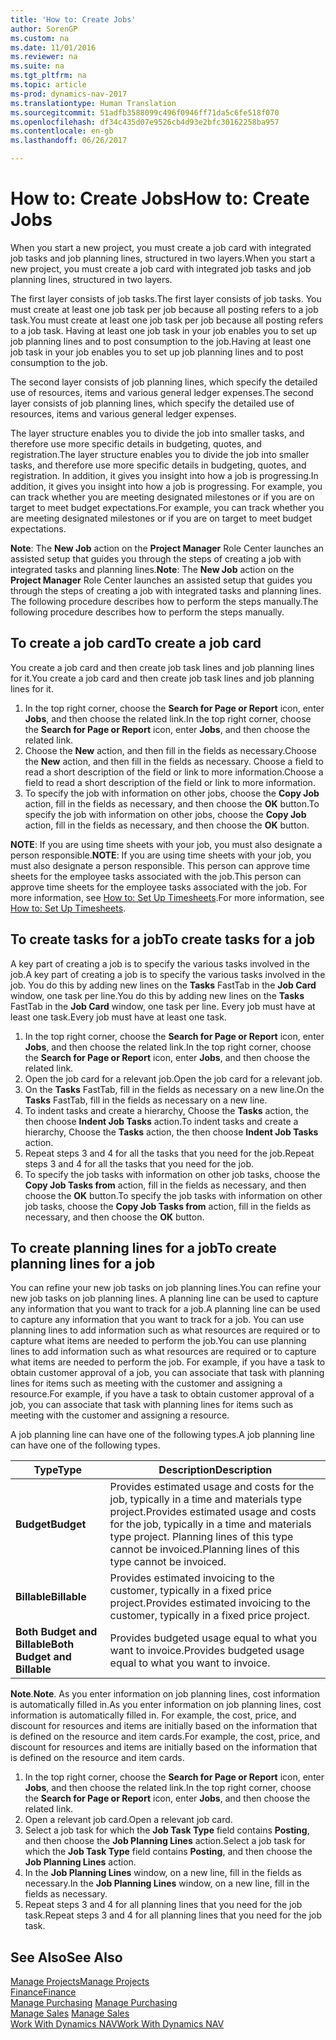 ```yaml
---
title: 'How to: Create Jobs'
author: SorenGP
ms.custom: na
ms.date: 11/01/2016
ms.reviewer: na
ms.suite: na
ms.tgt_pltfrm: na
ms.topic: article
ms-prod: dynamics-nav-2017
ms.translationtype: Human Translation
ms.sourcegitcommit: 51adfb3588099c496f0946ff71da5c6fe518f070
ms.openlocfilehash: df34c435d07e9526cb4d93e2bfc30162258ba957
ms.contentlocale: en-gb
ms.lasthandoff: 06/26/2017

---
```


# <a name="how-to-create-jobs"></a><span data-ttu-id="bc9d1-102">How to: Create Jobs</span><span class="sxs-lookup"><span data-stu-id="bc9d1-102">How to: Create Jobs</span></span>
<span data-ttu-id="bc9d1-103">When you start a new project, you must create a job card with integrated job tasks and job planning lines, structured in two layers.</span><span class="sxs-lookup"><span data-stu-id="bc9d1-103">When you start a new project, you must create a job card with integrated job tasks and job planning lines, structured in two layers.</span></span>  

<span data-ttu-id="bc9d1-104">The first layer consists of job tasks.</span><span class="sxs-lookup"><span data-stu-id="bc9d1-104">The first layer consists of job tasks.</span></span> <span data-ttu-id="bc9d1-105">You must create at least one job task per job because all posting refers to a job task.</span><span class="sxs-lookup"><span data-stu-id="bc9d1-105">You must create at least one job task per job because all posting refers to a job task.</span></span> <span data-ttu-id="bc9d1-106">Having at least one job task in your job enables you to set up job planning lines and to post consumption to the job.</span><span class="sxs-lookup"><span data-stu-id="bc9d1-106">Having at least one job task in your job enables you to set up job planning lines and to post consumption to the job.</span></span>

<span data-ttu-id="bc9d1-107">The second layer consists of job planning lines, which specify the detailed use of resources, items and various general ledger expenses.</span><span class="sxs-lookup"><span data-stu-id="bc9d1-107">The second layer consists of job planning lines, which specify the detailed use of resources, items and various general ledger expenses.</span></span>

<span data-ttu-id="bc9d1-108">The layer structure enables you to divide the job into smaller tasks, and therefore use more specific details in budgeting, quotes, and registration.</span><span class="sxs-lookup"><span data-stu-id="bc9d1-108">The layer structure enables you to divide the job into smaller tasks, and therefore use more specific details in budgeting, quotes, and registration.</span></span> <span data-ttu-id="bc9d1-109">In addition, it gives you insight into how a job is progressing.</span><span class="sxs-lookup"><span data-stu-id="bc9d1-109">In addition, it gives you insight into how a job is progressing.</span></span> <span data-ttu-id="bc9d1-110">For example, you can track whether you are meeting designated milestones or if you are on target to meet budget expectations.</span><span class="sxs-lookup"><span data-stu-id="bc9d1-110">For example, you can track whether you are meeting designated milestones or if you are on target to meet budget expectations.</span></span>

<span data-ttu-id="bc9d1-111">**Note**: The **New Job** action on the **Project Manager** Role Center launches an assisted setup that guides you through the steps of creating a job with integrated tasks and planning lines.</span><span class="sxs-lookup"><span data-stu-id="bc9d1-111">**Note**: The **New Job** action on the **Project Manager** Role Center launches an assisted setup that guides you through the steps of creating a job with integrated tasks and planning lines.</span></span> <span data-ttu-id="bc9d1-112">The following procedure describes how to perform the steps manually.</span><span class="sxs-lookup"><span data-stu-id="bc9d1-112">The following procedure describes how to perform the steps manually.</span></span>

## <a name="to-create-a-job-card"></a><span data-ttu-id="bc9d1-113">To create a job card</span><span class="sxs-lookup"><span data-stu-id="bc9d1-113">To create a job card</span></span>
<span data-ttu-id="bc9d1-114">You create a job card and then create job task lines and job planning lines for it.</span><span class="sxs-lookup"><span data-stu-id="bc9d1-114">You create a job card and then create job task lines and job planning lines for it.</span></span>

1. <span data-ttu-id="bc9d1-115">In the top right corner, choose the **Search for Page or Report** icon, enter **Jobs**, and then choose the related link.</span><span class="sxs-lookup"><span data-stu-id="bc9d1-115">In the top right corner, choose the **Search for Page or Report** icon, enter **Jobs**, and then choose the related link.</span></span>  
2. <span data-ttu-id="bc9d1-116">Choose the **New** action, and then fill in the fields as necessary.</span><span class="sxs-lookup"><span data-stu-id="bc9d1-116">Choose the **New** action, and then fill in the fields as necessary.</span></span> <span data-ttu-id="bc9d1-117">Choose a field to read a short description of the field or link to more information.</span><span class="sxs-lookup"><span data-stu-id="bc9d1-117">Choose a field to read a short description of the field or link to more information.</span></span>
3. <span data-ttu-id="bc9d1-118">To specify the job with information on other jobs, choose the **Copy Job** action, fill in the fields as necessary, and then choose the **OK** button.</span><span class="sxs-lookup"><span data-stu-id="bc9d1-118">To specify the job with information on other jobs, choose the **Copy Job** action, fill in the fields as necessary, and then choose the **OK** button.</span></span>

<span data-ttu-id="bc9d1-119">**NOTE**: If you are using time sheets with your job, you must also designate a person responsible.</span><span class="sxs-lookup"><span data-stu-id="bc9d1-119">**NOTE**: If you are using time sheets with your job, you must also designate a person responsible.</span></span> <span data-ttu-id="bc9d1-120">This person can approve time sheets for the employee tasks associated with the job.</span><span class="sxs-lookup"><span data-stu-id="bc9d1-120">This person can approve time sheets for the employee tasks associated with the job.</span></span> <span data-ttu-id="bc9d1-121">For more information, see [How to: Set Up Timesheets](projects-how-setup-time-sheets.md).</span><span class="sxs-lookup"><span data-stu-id="bc9d1-121">For more information, see [How to: Set Up Timesheets](projects-how-setup-time-sheets.md).</span></span>

## <a name="to-create-tasks-for-a-job"></a><span data-ttu-id="bc9d1-122">To create tasks for a job</span><span class="sxs-lookup"><span data-stu-id="bc9d1-122">To create tasks for a job</span></span>  
<span data-ttu-id="bc9d1-123">A key part of creating a job is to specify the various tasks involved in the job.</span><span class="sxs-lookup"><span data-stu-id="bc9d1-123">A key part of creating a job is to specify the various tasks involved in the job.</span></span> <span data-ttu-id="bc9d1-124">You do this by adding new lines on the **Tasks** FastTab in the **Job Card** window, one task per line.</span><span class="sxs-lookup"><span data-stu-id="bc9d1-124">You do this by adding new lines on the **Tasks** FastTab in the **Job Card** window, one task per line.</span></span> <span data-ttu-id="bc9d1-125">Every job must have at least one task.</span><span class="sxs-lookup"><span data-stu-id="bc9d1-125">Every job must have at least one task.</span></span>

1. <span data-ttu-id="bc9d1-126">In the top right corner, choose the **Search for Page or Report** icon, enter **Jobs**, and then choose the related link.</span><span class="sxs-lookup"><span data-stu-id="bc9d1-126">In the top right corner, choose the **Search for Page or Report** icon, enter **Jobs**, and then choose the related link.</span></span>
2. <span data-ttu-id="bc9d1-127">Open the job card for a relevant job.</span><span class="sxs-lookup"><span data-stu-id="bc9d1-127">Open the job card for a relevant job.</span></span>
3. <span data-ttu-id="bc9d1-128">On the **Tasks** FastTab, fill in the fields as necessary on a new line.</span><span class="sxs-lookup"><span data-stu-id="bc9d1-128">On the **Tasks** FastTab, fill in the fields as necessary on a new line.</span></span>
4. <span data-ttu-id="bc9d1-129">To indent tasks and create a hierarchy, Choose the **Tasks** action, the then choose **Indent Job Tasks** action.</span><span class="sxs-lookup"><span data-stu-id="bc9d1-129">To indent tasks and create a hierarchy, Choose the **Tasks** action, the then choose **Indent Job Tasks** action.</span></span>
5. <span data-ttu-id="bc9d1-130">Repeat steps 3 and 4 for all the tasks that you need for the job.</span><span class="sxs-lookup"><span data-stu-id="bc9d1-130">Repeat steps 3 and 4 for all the tasks that you need for the job.</span></span>
6. <span data-ttu-id="bc9d1-131">To specify the job tasks with information on other job tasks, choose the **Copy Job Tasks from** action, fill in the fields as necessary, and then choose the **OK** button.</span><span class="sxs-lookup"><span data-stu-id="bc9d1-131">To specify the job tasks with information on other job tasks, choose the **Copy Job Tasks from** action, fill in the fields as necessary, and then choose the **OK** button.</span></span>

## <a name="to-create-planning-lines-for-a-job"></a><span data-ttu-id="bc9d1-132">To create planning lines for a job</span><span class="sxs-lookup"><span data-stu-id="bc9d1-132">To create planning lines for a job</span></span>  
<span data-ttu-id="bc9d1-133">You can refine your new job tasks on job planning lines.</span><span class="sxs-lookup"><span data-stu-id="bc9d1-133">You can refine your new job tasks on job planning lines.</span></span> <span data-ttu-id="bc9d1-134">A planning line can be used to capture any information that you want to track for a job.</span><span class="sxs-lookup"><span data-stu-id="bc9d1-134">A planning line can be used to capture any information that you want to track for a job.</span></span> <span data-ttu-id="bc9d1-135">You can use planning lines to add information such as what resources are required or to capture what items are needed to perform the job.</span><span class="sxs-lookup"><span data-stu-id="bc9d1-135">You can use planning lines to add information such as what resources are required or to capture what items are needed to perform the job.</span></span> <span data-ttu-id="bc9d1-136">For example, if you have a task to obtain customer approval of a job, you can associate that task with planning lines for items such as meeting with the customer and assigning a resource.</span><span class="sxs-lookup"><span data-stu-id="bc9d1-136">For example, if you have a task to obtain customer approval of a job, you can associate that task with planning lines for items such as meeting with the customer and assigning a resource.</span></span>  

<span data-ttu-id="bc9d1-137">A job planning line can have one of the following types.</span><span class="sxs-lookup"><span data-stu-id="bc9d1-137">A job planning line can have one of the following types.</span></span>  

|<span data-ttu-id="bc9d1-138">Type</span><span class="sxs-lookup"><span data-stu-id="bc9d1-138">Type</span></span>|<span data-ttu-id="bc9d1-139">Description</span><span class="sxs-lookup"><span data-stu-id="bc9d1-139">Description</span></span>|
|----|-----------|
|<span data-ttu-id="bc9d1-140">**Budget**</span><span class="sxs-lookup"><span data-stu-id="bc9d1-140">**Budget**</span></span>|<span data-ttu-id="bc9d1-141">Provides estimated usage and costs for the job, typically in a time and materials type project.</span><span class="sxs-lookup"><span data-stu-id="bc9d1-141">Provides estimated usage and costs for the job, typically in a time and materials type project.</span></span> <span data-ttu-id="bc9d1-142">Planning lines of this type cannot be invoiced.</span><span class="sxs-lookup"><span data-stu-id="bc9d1-142">Planning lines of this type cannot be invoiced.</span></span>|
|<span data-ttu-id="bc9d1-143">**Billable**</span><span class="sxs-lookup"><span data-stu-id="bc9d1-143">**Billable**</span></span>|<span data-ttu-id="bc9d1-144">Provides estimated invoicing to the customer, typically in a fixed price project.</span><span class="sxs-lookup"><span data-stu-id="bc9d1-144">Provides estimated invoicing to the customer, typically in a fixed price project.</span></span>|
|<span data-ttu-id="bc9d1-145">**Both Budget and Billable**</span><span class="sxs-lookup"><span data-stu-id="bc9d1-145">**Both Budget and Billable**</span></span>|<span data-ttu-id="bc9d1-146">Provides budgeted usage equal to what you want to invoice.</span><span class="sxs-lookup"><span data-stu-id="bc9d1-146">Provides budgeted usage equal to what you want to invoice.</span></span>|  

<span data-ttu-id="bc9d1-147">**Note**.</span><span class="sxs-lookup"><span data-stu-id="bc9d1-147">**Note**.</span></span> <span data-ttu-id="bc9d1-148">As you enter information on job planning lines, cost information is automatically filled in.</span><span class="sxs-lookup"><span data-stu-id="bc9d1-148">As you enter information on job planning lines, cost information is automatically filled in.</span></span> <span data-ttu-id="bc9d1-149">For example, the cost, price, and discount for resources and items are initially based on the information that is defined on the resource and item cards.</span><span class="sxs-lookup"><span data-stu-id="bc9d1-149">For example, the cost, price, and discount for resources and items are initially based on the information that is defined on the resource and item cards.</span></span>

1. <span data-ttu-id="bc9d1-150">In the top right corner, choose the **Search for Page or Report** icon, enter **Jobs**, and then choose the related link.</span><span class="sxs-lookup"><span data-stu-id="bc9d1-150">In the top right corner, choose the **Search for Page or Report** icon, enter **Jobs**, and then choose the related link.</span></span>
2. <span data-ttu-id="bc9d1-151">Open a relevant job card.</span><span class="sxs-lookup"><span data-stu-id="bc9d1-151">Open a relevant job card.</span></span>
3. <span data-ttu-id="bc9d1-152">Select a job task for which the **Job Task Type** field contains **Posting**, and then choose the **Job Planning Lines** action.</span><span class="sxs-lookup"><span data-stu-id="bc9d1-152">Select a job task for which the **Job Task Type** field contains **Posting**, and then choose the **Job Planning Lines** action.</span></span>  
4. <span data-ttu-id="bc9d1-153">In the **Job Planning Lines** window, on a new line, fill in the fields as necessary.</span><span class="sxs-lookup"><span data-stu-id="bc9d1-153">In the **Job Planning Lines** window, on a new line, fill in the fields as necessary.</span></span>
5. <span data-ttu-id="bc9d1-154">Repeat steps 3 and 4 for all planning lines that you need for the job task.</span><span class="sxs-lookup"><span data-stu-id="bc9d1-154">Repeat steps 3 and 4 for all planning lines that you need for the job task.</span></span>

## <a name="see-also"></a><span data-ttu-id="bc9d1-155">See Also</span><span class="sxs-lookup"><span data-stu-id="bc9d1-155">See Also</span></span>
[<span data-ttu-id="bc9d1-156">Manage Projects</span><span class="sxs-lookup"><span data-stu-id="bc9d1-156">Manage Projects</span></span>](projects-manage-projects.md)  
[<span data-ttu-id="bc9d1-157">Finance</span><span class="sxs-lookup"><span data-stu-id="bc9d1-157">Finance</span></span>](finance-setup.md)  
<span data-ttu-id="bc9d1-158">[Manage Purchasing](purchasing-manage-purchasing.md)       </span><span class="sxs-lookup"><span data-stu-id="bc9d1-158">[Manage Purchasing](purchasing-manage-purchasing.md)       </span></span>  
<span data-ttu-id="bc9d1-159">[Manage Sales](sales-manage-sales.md)    </span><span class="sxs-lookup"><span data-stu-id="bc9d1-159">[Manage Sales](sales-manage-sales.md)    </span></span>  
[<span data-ttu-id="bc9d1-160">Work With Dynamics NAV</span><span class="sxs-lookup"><span data-stu-id="bc9d1-160">Work With Dynamics NAV</span></span>](ui-work-product.md)  

